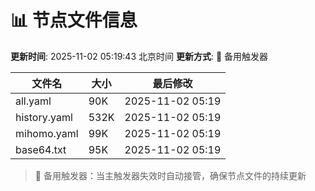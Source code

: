 # 📊 节点文件信息

**更新时间**: 2025-11-02 05:19:43 北京时间
**更新方式**: 🔄 备用触发器

| 文件名 | 大小 | 最后修改 |
|--------|------|----------|
| all.yaml | 90K | 2025-11-02 05:19 |
| history.yaml | 532K | 2025-11-02 05:19 |
| mihomo.yaml | 99K | 2025-11-02 05:19 |
| base64.txt | 95K | 2025-11-02 05:19 |

> 🔄 备用触发器：当主触发器失效时自动接管，确保节点文件的持续更新
